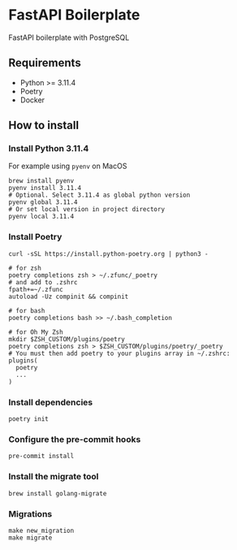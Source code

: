 # FastAPI Boilerplate
FastAPI boilerplate with PostgreSQL

## Requirements
* Python >= 3.11.4
* Poetry
* Docker

## How to install
### Install Python 3.11.4

For example using `pyenv` on MacOS

```shell
brew install pyenv
pyenv install 3.11.4
# Optional. Select 3.11.4 as global python version
pyenv global 3.11.4
# Or set local version in project directory
pyenv local 3.11.4
```

### Install Poetry
```shell
curl -sSL https://install.python-poetry.org | python3 -

# for zsh
poetry completions zsh > ~/.zfunc/_poetry 
# and add to .zshrc
fpath+=~/.zfunc
autoload -Uz compinit && compinit

# for bash
poetry completions bash >> ~/.bash_completion

# for Oh My Zsh
mkdir $ZSH_CUSTOM/plugins/poetry
poetry completions zsh > $ZSH_CUSTOM/plugins/poetry/_poetry
# You must then add poetry to your plugins array in ~/.zshrc:
plugins(
  poetry
  ...
)
```
### Install dependencies
```shell
poetry init
```
### Configure the pre-commit hooks
```shell
pre-commit install
```
### Install the migrate tool
```shell
brew install golang-migrate
```
### Migrations
```shell
make new_migration
make migrate
```
